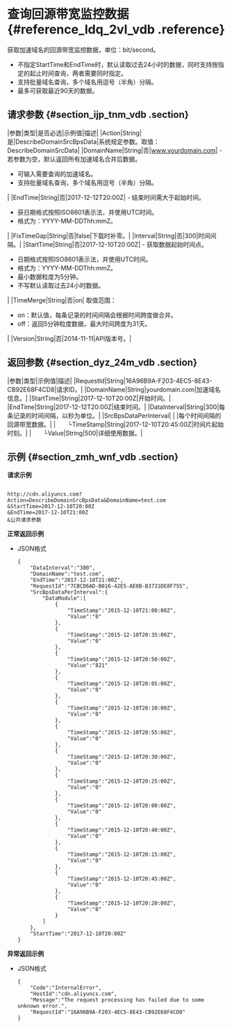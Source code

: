 # 查询回源带宽监控数据 {#reference_ldq_2vl_vdb .reference}

获取加速域名的回源带宽监控数据，单位：bit/second。

-   不指定StartTime和EndTime时，默认读取过去24小时的数据，同时支持按指定的起止时间查询，两者需要同时指定。
-   支持批量域名查询，多个域名用逗号（半角）分隔。
-   最多可获取最近90天的数据。

## 请求参数 {#section_ijp_tnm_vdb .section}

|参数|类型|是否必选|示例值|描述|
|Action|String|是|DescribeDomainSrcBpsData|系统规定参数。取值：DescribeDomainSrcData|
|DomainName|String|否|www.yourdomain.com| -   若参数为空，默认返回所有加速域名合并后数据。
-   可输入需要查询的加速域名。
-   支持批量域名查询，多个域名用逗号（半角）分隔。

 |
|EndTime|String|否|2017-12-12T20:00Z| -   结束时间需大于起始时间。
-   获日期格式按照ISO8601表示法，并使用UTC时间。
-   格式为：YYYY-MM-DDThh:mmZ。

 |
|FixTimeGap|String|否|false|下载时补零。|
|Interval|String|否|300|时间间隔。|
|StartTime|String|否|2017-12-10T20:00Z| -   获取数据起始时间点。
-   日期格式按照ISO8601表示法，并使用UTC时间。
-   格式为：YYYY-MM-DDThh:mmZ。
-   最小数据粒度为5分钟。
-   不写默认读取过去24小时数据。

 |
|TimeMerge|String|否|on| 取值范围：

 -   on：默认值，每条记录的时间间隔会根据时间跨度做合并。
-   off：返回5分钟粒度数据，最大时间跨度为31天。

 |
|Version|String|否|2014-11-11|API版本号。|

## 返回参数 {#section_dyz_24m_vdb .section}

|参数|类型|示例值|描述|
|RequestId|String|16A96B9A-F203-4EC5-8E43-CB92E68F4CD8|请求ID。|
|DomainName|String|yourdomain.com|加速域名信息。|
|StartTime|String|2017-12-10T20:00Z|开始时间。|
|EndTime|String|2017-12-12T20:00Z|结束时间。|
|DataInterval|String|300|每条记录的时间间隔，以秒为单位。|
|SrcBpsDataPerInterval| | |每个时间间隔的回源带宽数据。|
|  └TimeStamp|String|2017-12-10T20:45:00Z|时间片起始时刻。|
|  └Value|String|500|详细使用数据。|

## 示例 {#section_zmh_wnf_vdb .section}

**请求示例**

```

http://cdn.aliyuncs.com?Action=DescribeDomainSrcBpsData&DomainName=test.com
&StartTime=2017-12-10T20:00Z
&EndTime=2017-12-10T21:00Z
&公共请求参数
```

**正常返回示例**

-   JSON格式

    ```
    {
        "DataInterval":"300",
        "DomainName":"test.com",
        "EndTime":"2017-12-10T21:00Z",
        "RequestId":"7CBCD6AD-B016-42E5-AE0B-B3731DE8F755",
        "SrcBpsDataPerInterval":{
            "DataModule":[
                {
                    "TimeStamp":"2015-12-10T21:00:00Z",
                    "Value":"0"
                },
                {
                    "TimeStamp":"2015-12-10T20:35:00Z",
                    "Value":"0"
                },
                {
                    "TimeStamp":"2015-12-10T20:50:00Z",
                    "Value":"821"
                },
                {
                    "TimeStamp":"2015-12-10T20:05:00Z",
                    "Value":"0"
                },
                {
                    "TimeStamp":"2015-12-10T20:10:00Z",
                    "Value":"0"
                },
                {
                    "TimeStamp":"2015-12-10T20:55:00Z",
                    "Value":"0"
                },
                {
                    "TimeStamp":"2015-12-10T20:30:00Z",
                    "Value":"0"
                },
                {
                    "TimeStamp":"2015-12-10T20:25:00Z",
                    "Value":"0"
                },
                {
                    "TimeStamp":"2015-12-10T20:00:00Z",
                    "Value":"0"
                },
                {
                    "TimeStamp":"2015-12-10T20:40:00Z",
                    "Value":"0"
                },
                {
                    "TimeStamp":"2015-12-10T20:15:00Z",
                    "Value":"0"
                },
                {
                    "TimeStamp":"2015-12-10T20:45:00Z",
                    "Value":"0"
                },
                {
                    "TimeStamp":"2015-12-10T20:20:00Z",
                    "Value":"0"
                }
            ]
        },
        "StartTime":"2017-12-10T20:00Z"
    }
    ```


**异常返回示例**

-   JSON格式

    ```
    {
        "Code":"InternalError",
        "HostId":"cdn.aliyuncs.com",
        "Message":"The request processing has failed due to some unknown error.",
        "RequestId":"16A96B9A-F203-4EC5-8E43-CB92E68F4CD8"
    }
    ```


